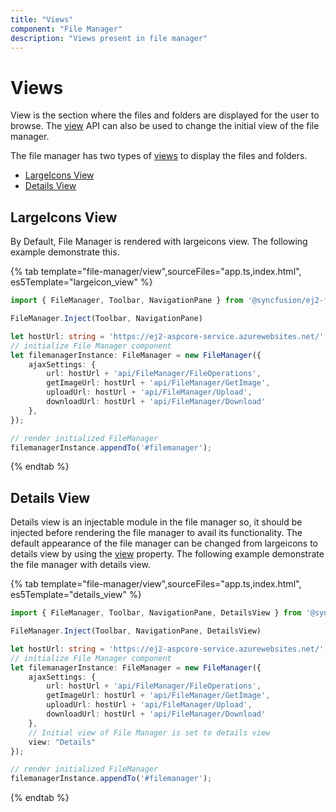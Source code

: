 ```yaml
---
title: "Views"
component: "File Manager"
description: "Views present in file manager"
---
```


# Views

View is the section where the files and folders are displayed for the user to browse. The [view](../api/file-manager/#view) API can also be used to change the initial view of the file manager.

 The file manager has two types of [views](../api/file-manager/#view) to display the files and folders.

* [LargeIcons View](#largeicons-view)
* [Details View](#details-view)

## LargeIcons View

By Default, File Manager is rendered with largeicons view. The following example demonstrate this.

{% tab template="file-manager/view",sourceFiles="app.ts,index.html", es5Template="largeicon_view" %}

```typescript
import { FileManager, Toolbar, NavigationPane } from '@syncfusion/ej2-filemanager';

FileManager.Inject(Toolbar, NavigationPane)

let hostUrl: string = 'https://ej2-aspcore-service.azurewebsites.net/';
// initialize File Manager component
let filemanagerInstance: FileManager = new FileManager({
    ajaxSettings: {
        url: hostUrl + 'api/FileManager/FileOperations',
        getImageUrl: hostUrl + 'api/FileManager/GetImage',
        uploadUrl: hostUrl + 'api/FileManager/Upload',
        downloadUrl: hostUrl + 'api/FileManager/Download'
    },
});

// render initialized FileManager
filemanagerInstance.appendTo('#filemanager');
```

{% endtab %}

## Details View

Details view is an injectable module in the file manager so, it should be injected before rendering the file manager to avail its functionality. The default appearance of the file manager can be changed from largeicons to details view by using the [view](../api/file-manager/#view) property. The following example demonstrate the file manager with details view.

{% tab template="file-manager/view",sourceFiles="app.ts,index.html", es5Template="details_view" %}

```typescript
import { FileManager, Toolbar, NavigationPane, DetailsView } from '@syncfusion/ej2-filemanager';

FileManager.Inject(Toolbar, NavigationPane, DetailsView)

let hostUrl: string = 'https://ej2-aspcore-service.azurewebsites.net/';
// initialize File Manager component
let filemanagerInstance: FileManager = new FileManager({
    ajaxSettings: {
        url: hostUrl + 'api/FileManager/FileOperations',
        getImageUrl: hostUrl + 'api/FileManager/GetImage',
        uploadUrl: hostUrl + 'api/FileManager/Upload',
        downloadUrl: hostUrl + 'api/FileManager/Download'
    },
    // Initial view of File Manager is set to details view
    view: "Details"
});

// render initialized FileManager
filemanagerInstance.appendTo('#filemanager');

```

{% endtab %}